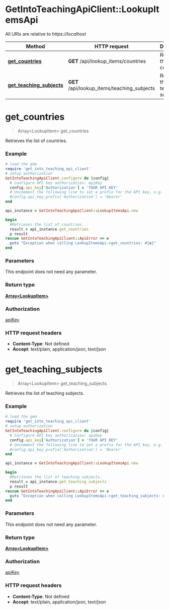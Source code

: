 # GetIntoTeachingApiClient::LookupItemsApi

All URIs are relative to *https://localhost*

Method | HTTP request | Description
------------- | ------------- | -------------
[**get_countries**](LookupItemsApi.md#get_countries) | **GET** /api/lookup_items/countries | Retrieves the list of countries.
[**get_teaching_subjects**](LookupItemsApi.md#get_teaching_subjects) | **GET** /api/lookup_items/teaching_subjects | Retrieves the list of teaching subjects.


# **get_countries**
> Array&lt;LookupItem&gt; get_countries

Retrieves the list of countries.

### Example
```ruby
# load the gem
require 'get_into_teaching_api_client'
# setup authorization
GetIntoTeachingApiClient.configure do |config|
  # Configure API key authorization: apiKey
  config.api_key['Authorization'] = 'YOUR API KEY'
  # Uncomment the following line to set a prefix for the API key, e.g. 'Bearer' (defaults to nil)
  #config.api_key_prefix['Authorization'] = 'Bearer'
end

api_instance = GetIntoTeachingApiClient::LookupItemsApi.new

begin
  #Retrieves the list of countries.
  result = api_instance.get_countries
  p result
rescue GetIntoTeachingApiClient::ApiError => e
  puts "Exception when calling LookupItemsApi->get_countries: #{e}"
end
```

### Parameters
This endpoint does not need any parameter.

### Return type

[**Array&lt;LookupItem&gt;**](LookupItem.md)

### Authorization

[apiKey](../README.md#apiKey)

### HTTP request headers

 - **Content-Type**: Not defined
 - **Accept**: text/plain, application/json, text/json



# **get_teaching_subjects**
> Array&lt;LookupItem&gt; get_teaching_subjects

Retrieves the list of teaching subjects.

### Example
```ruby
# load the gem
require 'get_into_teaching_api_client'
# setup authorization
GetIntoTeachingApiClient.configure do |config|
  # Configure API key authorization: apiKey
  config.api_key['Authorization'] = 'YOUR API KEY'
  # Uncomment the following line to set a prefix for the API key, e.g. 'Bearer' (defaults to nil)
  #config.api_key_prefix['Authorization'] = 'Bearer'
end

api_instance = GetIntoTeachingApiClient::LookupItemsApi.new

begin
  #Retrieves the list of teaching subjects.
  result = api_instance.get_teaching_subjects
  p result
rescue GetIntoTeachingApiClient::ApiError => e
  puts "Exception when calling LookupItemsApi->get_teaching_subjects: #{e}"
end
```

### Parameters
This endpoint does not need any parameter.

### Return type

[**Array&lt;LookupItem&gt;**](LookupItem.md)

### Authorization

[apiKey](../README.md#apiKey)

### HTTP request headers

 - **Content-Type**: Not defined
 - **Accept**: text/plain, application/json, text/json



